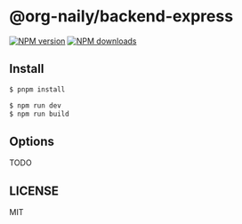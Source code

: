 # @org-naily/backend-express

[![NPM version](https://img.shields.io/npm/v/@org-naily/backend-express.svg?style=flat)](https://npmjs.org/package/@org-naily/backend-express)
[![NPM downloads](http://img.shields.io/npm/dm/@org-naily/backend-express.svg?style=flat)](https://npmjs.org/package/@org-naily/backend-express)

## Install

```bash
$ pnpm install
```

```bash
$ npm run dev
$ npm run build
```

## Options

TODO

## LICENSE

MIT
